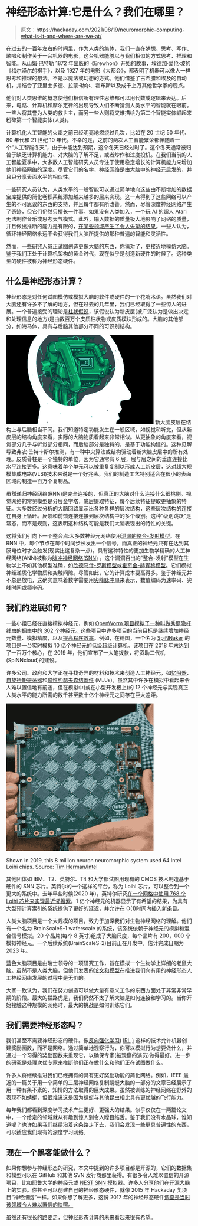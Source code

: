 # 神经形态计算:它是什么？我们在哪里？

> 原文：<https://hackaday.com/2021/08/19/neuromorphic-computing-what-is-it-and-where-are-we-at/>

在过去的一百年左右的时间里，作为人类的集体，我们一直在梦想、思考、写作、歌唱和制作关于一台机器的电影，这台机器能够以与我们相似的方式思考、推理和智能。从山姆·巴特勒 1872 年出版的《Erewhon》开始的故事，埃德加·爱伦·坡的《梅尔泽尔的棋手》，以及 1927 年的电影《大都会》，都表明了机器可以像人一样思考和推理的想法。不是以魔法或幻想的方式。他们借鉴了古希腊和埃及的自动机，并结合了亚里士多德、拉蒙·勒尔、霍布斯以及成千上万其他哲学家的观点。

他们对人类思维的概念使他们相信所有理性思维都可以用代数或逻辑来表达。后来，电路、计算机和摩尔定律的出现导致人们不断猜测人类水平的智能就在眼前。一些人将其誉为人类的救世主，而另一些人则将灾难描绘为第二个智能实体崛起来粉碎第一个智能实体(人类)。

计算机化人工智能的火焰之前已经明亮地燃烧过几次，比如在 20 世纪 50 年代、80 年代和 21 世纪 10 年代。不幸的是，之前的两次人工智能繁荣都伴随着一个“人工智能冬天”，由于未能达到预期，这个冬天已经过时了。这个冬天通常被归咎于缺乏计算机能力、对大脑的了解不足，或者炒作和过度投机。在我们当前的人工智能夏季中，大多数人工智能研究人员专注于使用稳定增长的计算机能力来增加他们神经网络的深度。尽管它们的名字，神经网络是由大脑中的神经元启发的，并且只分享表面水平的相似性。

一些研究人员认为，人类水平的一般智能可以通过简单地向这些由不断增加的数据宝库提供的简化卷积系统添加越来越多的层来实现。这一点得到了这些网络可以产生的不可思议的东西的支持，并且每年都有所改善。然而，尽管深度神经网络产生了奇迹，但它们仍然只擅长一件事。如果没有人类加入，一个玩 AI 的超人 Atari 无法制作音乐或思考天气模式。此外，输入数据的质量极大地影响了网络的质量，并且做出推断的能力是有限的，[在某些领域产生了令人失望的结果](https://hackaday.com/2021/08/02/github-copilot-and-the-unfulfilled-promises-of-an-artificial-intelligence-future/)。一些人认为，循环神经网络永远不会获得我们大脑所提供的那种普遍的智能和灵活性。

然而，一些研究人员正试图创造更像大脑的东西，你猜对了，更接近地模仿大脑。鉴于我们正处于计算机架构的黄金时代，现在似乎是创造新硬件的时候了。这种类型的硬件被称为神经形态硬件。

## 什么是神经形态计算？

神经形态是对任何试图模仿或模拟大脑的软件或硬件的一个花哨术语。虽然我们对大脑还有许多不了解的地方，但在过去的几年里，我们已经取得了一些惊人的进展。一个普遍接受的理论是[柱状假说](https://en.wikipedia.org/wiki/Cortical_column)，该假说认为新皮层(被广泛认为是做出决定和处理信息的地方)是由数百万个皮质柱状物或皮质模块形成的。大脑的其他部分，如海马体，具有与后脑其他部分不同的可识别结构。

[![](img/d004c72f1056be0149c89fe2b0178271.png)](https://hackaday.com/wp-content/uploads/2017/06/biological.jpg) 新大脑皮层在结构上与后脑相当不同。我们知道特定功能发生在一般区域，如视觉和听觉，但从新皮层的结构角度来看，实际的大脑物质看起来非常相似。从更抽象的角度来看，视觉部分几乎与听觉部分相同，而后脑部分是独特的，是基于功能构建的。这种见解导致弗农·芒特卡斯尔推测，有一种中央算法或结构驱动着新大脑皮层中的所有处理。皮质骨柱是一个独特的单位，因为它通常有 6 层，层与层之间的垂直连接比水平连接更多。这意味着单个单元可以被重复复制以形成人工新皮层，这对超大规模集成电路(VLSI)技术来说是一个好兆头。我们的制造工艺特别适合在很小的表面区域内制造一百万个复制品。

虽然递归神经网络(RNN)是完全连接的，但真正的大脑对什么连接什么很挑剔。视觉网络的常见模型是分层金字塔，底层提取特征，每个后续特征提取更抽象的特征。大多数经过分析的大脑回路显示出各种各样的层次结构，这些层次结构的连接在自身上循环。反馈和前馈连接连接到层次结构中的多个级别。这种“级别跳跃”是常态，而不是规则，这表明这种结构可能是我们大脑表现出的特性的关键。

这将我们引向下一个整合点:大多数神经元网络使用[泄漏的整合-发射模型](https://en.wikipedia.org/wiki/Biological_neuron_model#Integrate-and-fire)。在 RNN 中，每个节点在每个时间步长发出一个信号，而真正的神经元只有在达到其膜电位时才会触发(现实比这复杂一点)。具有这种特性的更加生物学精确的人工神经网络(ANN)被称为[脉冲神经网络(SNN)](https://en.wikipedia.org/wiki/Spiking_neural_network) 。这个漏洞百出的“整合-发射”模型在生物学上不如其他模型准确，如[欣德马什-罗斯模型](https://en.wikipedia.org/wiki/Hindmarsh%E2%80%93Rose_model)或[霍奇金-赫胥黎模型](https://en.wikipedia.org/wiki/Hodgkin%E2%80%93Huxley_model)。它们模拟神经递质化学物质和突触间隙。尽管如此，它的计算成本要高得多。鉴于神经元并不总是放电，这确实意味着数字需要用[尖峰脉冲串](https://en.wikipedia.org/wiki/Spike_train)来表示，数值编码为速率码、尖峰时间或频率码。

## 我们的进展如何？

一些小组已经在直接模拟神经元，例如 [OpenWorm 项目模拟了一种叫做秀丽隐杆线虫的蛔虫中的 302 个神经元。](https://hackaday.com/2014/12/15/gift-your-next-robot-with-the-brain-of-a-roundworm/)这些项目中许多项目的当前目标是继续增加神经元数量、模拟精度，以及[提高程序效率](https://www.frontiersin.org/articles/10.3389/fninf.2019.00063/full)。例如，在德国，一个名为 [SpiNNaker](http://apt.cs.manchester.ac.uk/projects/SpiNNaker/) 的项目是一台实时模拟 10 亿个神经元的低级超级计算机。该项目在 2018 年末达到了一百万个核心，在 2019 年，他们宣布了一大笔拨款，将资助二代机(SpiNNcloud)的建设。

许多公司、政府和大学正在寻找奇异的材料和技术来创造人工神经元，如[忆阻器](https://hackaday.com/2020/06/13/engineers-develop-a-brain-on-a-chip/)、[自旋扭矩振荡器](https://en.wikipedia.org/wiki/Spin-transfer_torque)和[磁性约瑟夫森结器件](https://aip.scitation.org/doi/pdf/10.1063/1.5042425) (MJJs)。虽然其中许多在模拟中看起来令人难以置信地有前途，但在模拟中(或在小型开发板上)的 12 个神经元与实现真正人类水平的能力所需的数千甚至数十亿个神经元之间存在巨大差距。

[![](img/e3fb5b31de8a92d36cd5bf7c24deb57d.png)](https://hackaday.com/wp-content/uploads/2021/08/Rich-Uhlig-Pohoiki-Beach-cropped.jpg)

Shown in 2019, this 8 million neuron neuromorphic system used 64 Intel Loihi chips. Source: [Tim Herman/Intel](https://newsroom.intel.la/news/la-pohoiki-beach-de-intel-un-sistema-neuromorfico-de-64-chips-presenta-resultados-de-investigacion-innovadores-english-only/)

其他团体如 IBM、T2、英特尔、T4 和大学都试图用现有的 CMOS 技术制造基于硬件的 SNN 芯片。英特尔的一个这样的平台，称为 Loihi 芯片，可以整合到一个更大的系统中。去年早些时候(2020 年)，英特尔研究[在一个网格中使用 768 个 Loihi 芯片来实现最近邻搜索](https://arxiv.org/abs/2004.12691)。1 亿个神经元的机器显示了有希望的结果，为具有大型预计算索引的系统提供了更好的延迟，并允许在 O(1)时间内插入新条目。

人类大脑项目是一个大规模的项目，致力于加深我们对生物神经网络的理解。他们有一个名为 BrainScaleS-1 waferscale 的系统，该系统依赖于神经元的模拟和混合信号模拟。20 个晶片(每个 8 英寸)组成了大脑尺度，每个晶片有 200，000 个模拟神经元。一个后续系统(BrainScaleS-2)目前正在开发中，估计完成日期为 2023 年。

蓝色大脑项目是由瑞士领导的一项研究工作，旨在模拟一个生物学上详细的老鼠大脑。虽然不是人类大脑，但他们发表的[论文和模型](https://www.epfl.ch/research/domains/bluebrain/blue-brains-scientific-milestones/)在推进我们向有用的神经形态人工神经网络发展的过程中是无价的。

大家一致认为，我们在努力创造可以做大量有意义工作的东西方面处于非常非常早期的阶段。最大的拦路虎是，我们仍然不太了解大脑是如何连接和学习的。当你开始接触这种规模的网络时，最大的挑战是如何训练它们。

## 我们需要神经形态吗？

我们甚至不需要神经形态的硬件。像[反向强化学习(](https://arxiv.org/abs/1806.06877) [IRL](https://arxiv.org/abs/1806.06877) [)](https://arxiv.org/abs/1806.06877) 这样的技术允许机器创建奖励函数，而不是网络。通过简单地观察行为，你可以模拟行为想要做什么，并通过一个习得的奖励函数来重现它，以确保专家(被观察的演员)做得最好。进一步的研究是处理次优专家来推断他们正在做什么和他们正在试图做什么。

许多人将继续推进我们已经拥有的具有更好奖励功能的简化网络。例如，IEEE 最近的一篇关于用一个简单的三层神经网络复制蜻蜓大脑的一部分的文章已经展示了用一种有条不紊的、知情的方法取得的巨大成果。虽然被训练的神经网络在野外的表现不如蜻蜓，但很难说这是因为蜻蜓与其他昆虫相比具有更优越的飞行能力。

每年我们都看到深度学习技术产生更好、更强大的结果。似乎仅仅在一两篇论文中，一个给定的领域就从有趣到惊人到令人瞠目结舌。鉴于我们没有水晶球，谁知道呢？也许如果我们继续沿着这条路走下去，我们会发现一些更具普遍性的东西，可以适应我们现有的深度学习网络。

## 现在一个黑客能做什么？

如果你想参与神经形态的研究，本文中提到的许多项目都是开源的，它们的数据集和模型可以在 GitHub 和其他 SVN 发行商那里获得。有很多令人难以置信的开源项目，比如耶鲁大学的[神经元](https://www.neuron.yale.edu/neuron/)或 [NEST SNN 模拟器](https://www.nest-simulator.org/)。许多人分享他们在[开源大脑](https://www.opensourcebrain.org/)上的实验。你甚至可以创建自己的神经形态硬件，就像 2015 年 Hackaday 奖项目“神经细胞”一样。如果你想了解更多，这份 2017 年的神经形态硬件[调查是当时该领域令人难以置信的快照。](https://arxiv.org/abs/1705.06963)

虽然还有很长的路要走，但神经形态计算的未来看起来很有希望。